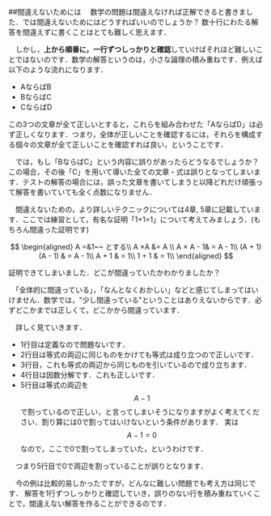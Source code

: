 ##間違えないためには
　数学の問題は間違えなければ正解できると書きました．では間違えないためにはどうすればいいのでしょうか？ 数十行にわたる解答を間違えずに書くことはとても難しく思えます．

　しかし，**上から順番に，一行ずつしっかりと確認**していけばそれほど難しいことではないのです．数学の解答というのは，小さな論理の積み重ねです．例えば以下のような流れになります．

* AならばB
* BならばC
* CならばD

この3つの文章が全て正しいとすると，これらを組み合わせた「AならばD」は必ず正しくなります．つまり，全体が正しいことを確認するには，それらを構成する個々の文章が全て正しいことを確認すれば良い，ということです．

　では，もし「BならばC」という内容に誤りがあったらどうなるでしょうか？ この場合，その後「C」を用いて導いた全ての文章・式は誤りとなってしまいます．テストの解答の場合には，誤った文章を書いてしまうと以降どれだけ頑張って解答を書いていても全く点数になりません．

　間違えないための，より詳しいテクニックについては4章, 5章に記載しています．ここでは練習として，有名な証明「1+1=1」について考えてみましょう．(もちろん間違った証明です)

<!--
$$
\begin{aligned}
A &=1　とする　　\\
両辺にAをかけて　　　　　　　　A × A& =  A\\
両辺から１を引いて　　　　　　A × A - 1&  = A - 1\\
因数分解して　　　　　(A + 1)(A - 1) & = A - 1\\
両辺をA-1で割って　　　　　　A + 1 & = 1\\
A=1　を代入して　　　　　　　1 + 1 & = 1\\
\end{aligned}
$$
-->

$$
\begin{aligned}
A =&1~~ とする\\
A ×A &=  A \\
A × A - 1&  = A - 1\\
(A + 1)(A - 1) & = A - 1\\
A + 1 & = 1\\
1 + 1 & = 1\\
\end{aligned}
$$


証明できてしまいました．どこが間違っていたかわかりましたか？


　「全体的に間違っている」，「なんとなくおかしい」などと感じてしまってはいけません．数学では，"少し間違っている"ということはありえないからです．必ずどこかまでは正しくて，どこかから間違っています．

　詳しく見ていきます．  

* 1行目は定義なので問題ないです．  
* 2行目は等式の両辺に同じものをかけても等式は成り立つので正しいです．  
* 3行目，これも等式の両辺から同じものを引いているので成り立ちます．  
* 4行目は因数分解です．これも正しいです．  
* 5行目は等式の両辺を $$A-1$$ で割っているので正しい，と言ってしまいそうになりますがよく考えてください．割り算には0で割ってはいけないという条件があります．
実は $$A-1=0$$ なので，ここで0で割ってしまっていた，というわけです．

　つまり5行目で0で両辺を割っていることが誤りとなります．

　今の例は比較的易しかったですが，どんなに難しい問題でも考え方は同じです．
解答を1行ずつしっかりと確認していき，誤りのない行を積み重ねていくことで，間違えない解答を作ることができるのです．
